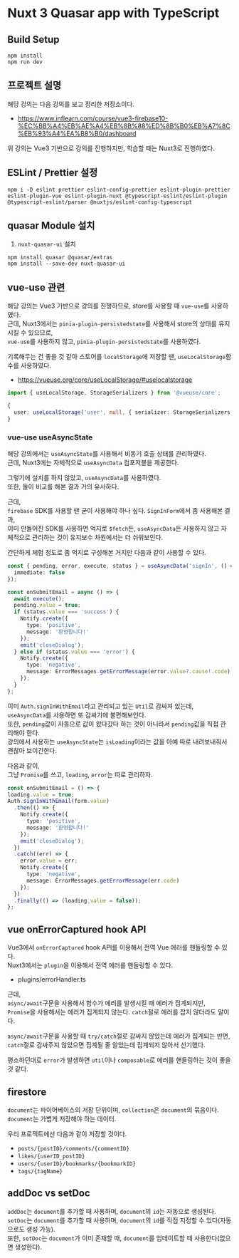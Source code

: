 # Nuxt 3 Quasar app with TypeScript

## Build Setup

```shell
npm install
npm run dev
```

## 프로젝트 설명
해당 강의는 다음 강의를 보고 정리한 저장소이다.
- https://www.inflearn.com/course/vue3-firebase10-%EC%BB%A4%EB%AE%A4%EB%8B%88%ED%8B%B0%EB%A7%8C%EB%93%A4%EA%B8%B0/dashboard

위 강의는 Vue3 기반으로 강의를 진행하지만, 학습할 때는 Nuxt3로 진행하였다.

## ESLint / Prettier 설정
```shell
npm i -D eslint prettier eslint-config-prettier eslint-plugin-prettier eslint-plugin-vue eslint-plugin-nuxt @typescript-eslint/eslint-plugin @typescript-eslint/parser @nuxtjs/eslint-config-typescript
```

## quasar Module 설치
1. `nuxt-quasar-ui` 설치

```shell
npm install quasar @quasar/extras
npm install --save-dev nuxt-quasar-ui
```

## vue-use 관련
해당 강의는 Vue3 기반으로 강의를 진행하므로, store를 사용할 때 `vue-use`를 사용하였다.  
근데, Nuxt3에서는 `pinia-plugin-persistedstate`를 사용해서 store의 상태를 유지시킬 수 있으므로,  
`vue-use`를 사용하지 않고, `pinia-plugin-persistedstate`를 사용하였다.

기록해두는 건 좋을 것 같아 스토어를 `localStorage`에 저장할 땐, `useLocalStorage`함수를 사용하였다.
- https://vueuse.org/core/useLocalStorage/#uselocalstorage

```typescript
import { useLocalStorage, StorageSerializers } from '@vueuse/core';

{
  user: useLocalStorage('user', null, { serializer: StorageSerializers.object })
}
```

### vue-use useAsyncState
해당 강의에서는 `useAsyncState`를 사용해서 비동기 호출 상태를 관리하였다.  
근데, Nuxt3에는 자체적으로 `useAsyncData` 컴포저블을 제공한다.

그렇기에 설치를 하지 않았고, `useAsyncData`를 사용하였다.  
또한, 둘이 비교를 해본 결과 거의 유사하다.

근데,  
`firebase` SDK를 사용할 땐 굳이 사용해야 하나 싶다. `SignInForm`에서 좀 사용해본 결과,  
이미 만들어진 SDK를 사용하면 억지로 `$fetch`든, `useAsyncData`든 사용하지 않고 자체적으로 관리하는 것이 유지보수 차원에서는 더 쉬워보인다.

간단하게 체험 정도로 좀 억지로 구성해본 거지만 다음과 같이 사용할 수 있다.
```typescript
const { pending, error, execute, status } = useAsyncData('signIn', () => Auth.signInWithEmail(form.value), {
  immediate: false
});

const onSubmitEmail = async () => {
  await execute();
  pending.value = true;
  if (status.value === 'success') {
    Notify.create({
      type: 'positive',
      message: '환영합니다!'
    });
    emit('closeDialog');
  } else if (status.value === 'error') {
    Notify.create({
      type: 'negative',
      message: ErrorMessages.getErrorMessage(error.value?.cause!.code)
    });
  }
};
```
이미 `Auth.signInWithEmail`라고 관리되고 있는 `Util`로 감싸져 있는데, `useAsyncData`를 사용하면 또 감싸기에 불편해보인다.  
또한, `pending`값이 자동으로 값이 왔다갔다 하는 것이 아니라서 `pending`값을 직접 관리해야 한다.  
강의에서 사용하는 `useAsyncState`는 `isLoading`이라는 값을 아예 따로 내려보내줘서 괜찮아 보이긴한다.

다음과 같이,  
그냥 `Promise`를 쓰고, `loading`, `error`는 따로 관리하자. 
```typescript
const onSubmitEmail = () => {
loading.value = true;
Auth.signInWithEmail(form.value)
  .then(() => {
    Notify.create({
      type: 'positive',
      message: '환영합니다!'
    });
    emit('closeDialog');
  })
  .catch((err) => {
    error.value = err;
    Notify.create({
      type: 'negative',
      message: ErrorMessages.getErrorMessage(err.code)
    });
  })
  .finally(() => (loading.value = false));
};
```

## vue onErrorCaptured hook API
Vue3에서 `onErrorCaptured` hook API를 이용해서 전역 Vue 에러를 핸들링할 수 있다.  
Nuxt3에서는 `plugin`을 이용해서 전역 에러를 핸들링할 수 있다.
- plugins/errorHandler.ts

근데,  
`async/await`구문을 사용해서 함수가 에러를 발생시킬 때 에러가 집계되지만,  
`Promise`을 사용해서는 에러가 집계되지 않는다. `catch`절로 에러를 잡지 않더라도 말이다.

`async/await`구문을 사용할 때 `try/catch`절로 감싸지 않았는데 에러가 집계되는 반면,  
`catch`절로 감싸주지 않았으면 집계될 줄 알았는데 집계되지 않아서 신기했다.

평소하던대로 `error`가 발생하면 `util`이나 `composable`로 에러를 핸들링하는 것이 좋을 것 같다.

## firestore
`document`는 파이어베이스의 저장 단위이며, `collection`은 `document`의 묶음이다.  
`document`는 가볍게 저장해야 하는 데이터.

우리 프로젝트에선 다음과 같이 저장할 것이다.
- `posts/{postID}/comments/{commentID}`
- `likes/{userID_postID}`
- `users/{userID}/bookmarks/{bookmarkID}`
- `tags/{tagName}`

## addDoc vs setDoc
`addDoc`는 `document`를 추가할 때 사용하며, `document`의 `id`는 자동으로 생성된다.  
`setDoc`는 `document`를 추가할 때 사용하며, `document`의 `id`를 직접 지정할 수 있다(자동으로도 생성 가능).  
또한, `setDoc`는 `document`가 이미 존재할 때, `document`를 업데이트할 때 사용한다(없으면 생성한다).
